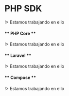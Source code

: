 # PHP SDK

!> Estamos trabajando en ello

<!-- tabs:start -->

#### ** PHP Core **

!> Estamos trabajando en ello

#### ** Laravel **

!> Estamos trabajando en ello

#### ** Compose **

!> Estamos trabajando en ello

<!-- tabs:end -->
